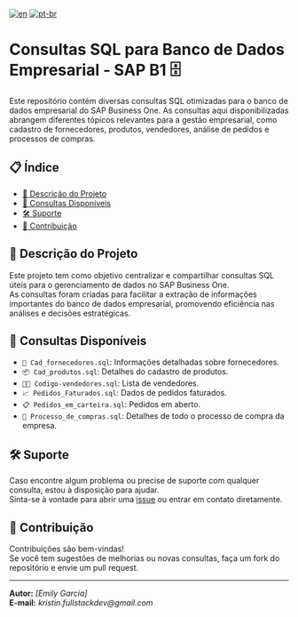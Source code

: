 [![en](https://img.shields.io/badge/lang-en-red.svg)](https://github.com/emy-devfullstack/Gerenciador-de-querys-SAP-B1/blob/main/README.md) [![pt-br](https://img.shields.io/badge/lang-pt--br-green.svg)](https://github.com/emy-devfullstack/Gerenciador-de-querys-SAP-B1/blob/main/README_pt-br.md)  


# **Consultas SQL para Banco de Dados Empresarial - SAP B1** 🗄️

Este repositório contém diversas consultas SQL otimizadas para o banco de dados empresarial do SAP Business One. As consultas aqui disponibilizadas abrangem diferentes tópicos relevantes para a gestão empresarial, como cadastro de fornecedores, produtos, vendedores, análise de pedidos e processos de compras.

## **📋 Índice**

- [📄 Descrição do Projeto](#descrição-do-projeto)
- [📂 Consultas Disponíveis](#consultas-disponíveis)
- [🛠️ Suporte](#suporte)
- [🤝 Contribuição](#contribuição)

## **📄 Descrição do Projeto**

Este projeto tem como objetivo centralizar e compartilhar consultas SQL úteis para o gerenciamento de dados no SAP Business One.  
As consultas foram criadas para facilitar a extração de informações importantes do banco de dados empresarial, promovendo eficiência nas análises e decisões estratégicas.

## **📂 Consultas Disponíveis**

- `📌 Cad_fornecedores.sql`: Informações detalhadas sobre fornecedores.
- `📦 Cad_produtos.sql`: Detalhes do cadastro de produtos.
- `🧑‍💼 Codigo-vendedores.sql`: Lista de vendedores.
- `📈 Pedidos_Faturados.sql`: Dados de pedidos faturados.
- `📋 Pedidos_em_carteira.sql`: Pedidos em aberto.
- `🛒 Processo_de_compras.sql`: Detalhes de todo o processo de compra da empresa.

## **🛠️ Suporte**

Caso encontre algum problema ou precise de suporte com qualquer consulta, estou à disposição para ajudar.  
Sinta-se à vontade para abrir uma [issue](https://github.com/emy-devfullstack/Gerenciador-de-querys-SAP-B1/issues) ou entrar em contato diretamente.

## **🤝 Contribuição**

Contribuições são bem-vindas!  
Se você tem sugestões de melhorias ou novas consultas, faça um fork do repositório e envie um pull request.

---
**Autor:** _[Emily Garcia]_  
**E-mail:** _kristin.fullstackdev@gmail.com_
